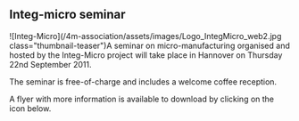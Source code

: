 ## Integ-micro seminar

![Integ-Micro](/4m-association/assets/images/Logo_IntegMicro_web2.jpg class="thumbnail-teaser")A seminar on micro-manufacturing organised and hosted by the Integ-Micro project will take place in Hannover on Thursday 22nd September 2011.
<!--break-->
The seminar is free-of-charge and includes a welcome coffee reception.

A flyer with more information is available to download by clicking on the icon below.